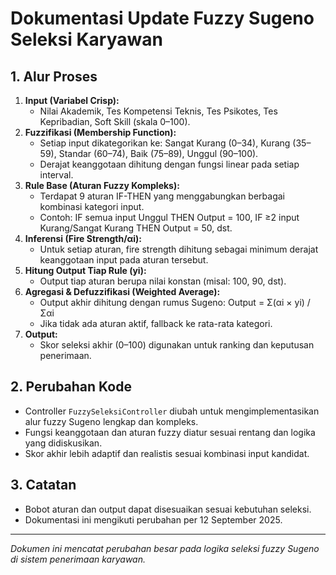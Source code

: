 # Dokumentasi Update Fuzzy Sugeno Seleksi Karyawan

## 1. Alur Proses

1. **Input (Variabel Crisp):**
    - Nilai Akademik, Tes Kompetensi Teknis, Tes Psikotes, Tes Kepribadian, Soft Skill (skala 0–100).
2. **Fuzzifikasi (Membership Function):**
    - Setiap input dikategorikan ke: Sangat Kurang (0–34), Kurang (35–59), Standar (60–74), Baik (75–89), Unggul (90–100).
    - Derajat keanggotaan dihitung dengan fungsi linear pada setiap interval.
3. **Rule Base (Aturan Fuzzy Kompleks):**
    - Terdapat 9 aturan IF-THEN yang menggabungkan berbagai kombinasi kategori input.
    - Contoh: IF semua input Unggul THEN Output = 100, IF ≥2 input Kurang/Sangat Kurang THEN Output = 50, dst.
4. **Inferensi (Fire Strength/αi):**
    - Untuk setiap aturan, fire strength dihitung sebagai minimum derajat keanggotaan input pada aturan tersebut.
5. **Hitung Output Tiap Rule (yi):**
    - Output tiap aturan berupa nilai konstan (misal: 100, 90, dst).
6. **Agregasi & Defuzzifikasi (Weighted Average):**
    - Output akhir dihitung dengan rumus Sugeno: Output = Σ(αi × yi) / Σαi
    - Jika tidak ada aturan aktif, fallback ke rata-rata kategori.
7. **Output:**
    - Skor seleksi akhir (0–100) digunakan untuk ranking dan keputusan penerimaan.

## 2. Perubahan Kode

-   Controller `FuzzySeleksiController` diubah untuk mengimplementasikan alur fuzzy Sugeno lengkap dan kompleks.
-   Fungsi keanggotaan dan aturan fuzzy diatur sesuai rentang dan logika yang didiskusikan.
-   Skor akhir lebih adaptif dan realistis sesuai kombinasi input kandidat.

## 3. Catatan

-   Bobot aturan dan output dapat disesuaikan sesuai kebutuhan seleksi.
-   Dokumentasi ini mengikuti perubahan per 12 September 2025.

---

_Dokumen ini mencatat perubahan besar pada logika seleksi fuzzy Sugeno di sistem penerimaan karyawan._
